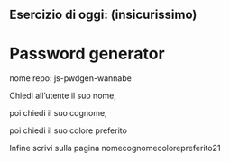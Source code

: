 ## Esercizio di oggi: (insicurissimo) 

# Password generator

nome repo: js-pwdgen-wannabe

Chiedi all’utente il suo nome,

poi chiedi il suo cognome,

poi chiedi il suo colore preferito

Infine scrivi sulla pagina nomecognomecolorepreferito21